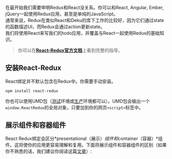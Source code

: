 在最开始我们需要申明Redux和React没关系。你可以和React, Angular, Ember, jQuery一起使用Redux应用，甚至是单纯的JavaScript。  
通常来说，Redux在类似React和Deku的库下工作的比较好，因为它们通过state的函数描述UI，而Redux会通过action更新state。  
我们将使用React来写我们的todo应用，并覆盖与React一起使用Redux的基础知识。
> 你可以在[**React-Redux官方文档**](https://react-redux.js.org/)上看到完整的指导。

## 安装React-Redux
React绑定并不默认包含在Redux中。你需要手动安装。
```
npm install react-redux
```
你也可以使用UMD包（[测试](https://unpkg.com/react-redux@latest/dist/react-redux.js)环境或[生产](https://unpkg.com/react-redux@latest/dist/react-redux.min.js)环境都可以）。UMD包会输出一个`window.ReactRedux`的全局对象，只要加到你的网页`<script>`标签中。
## 展示组件和容器组件
React Redux绑定会区分*presentational（展示）*组件和*container（容器）*组件。这将使你的应用更容易理解和复用。下面将展示组件和容器组件的区别（如果你不熟悉的话，我们建议你阅读这篇[文章](https://medium.com/@dan_abramov/smart-and-dumb-components-7ca2f9a7c7d0)）:
